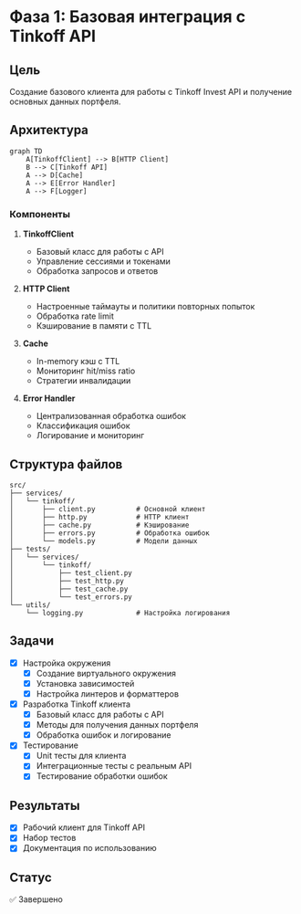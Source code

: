 # Фаза 1: Базовая интеграция с Tinkoff API

## Цель
Создание базового клиента для работы с Tinkoff Invest API и получение основных данных портфеля.

## Архитектура
```mermaid
graph TD
    A[TinkoffClient] --> B[HTTP Client]
    B --> C[Tinkoff API]
    A --> D[Cache]
    A --> E[Error Handler]
    A --> F[Logger]
```

### Компоненты
1. **TinkoffClient**
   - Базовый класс для работы с API
   - Управление сессиями и токенами
   - Обработка запросов и ответов

2. **HTTP Client**
   - Настроенные таймауты и политики повторных попыток
   - Обработка rate limit
   - Кэширование в памяти с TTL

3. **Cache**
   - In-memory кэш с TTL
   - Мониторинг hit/miss ratio
   - Стратегии инвалидации

4. **Error Handler**
   - Централизованная обработка ошибок
   - Классификация ошибок
   - Логирование и мониторинг

## Структура файлов
```
src/
├── services/
│   └── tinkoff/
│       ├── client.py          # Основной клиент
│       ├── http.py            # HTTP клиент
│       ├── cache.py           # Кэширование
│       ├── errors.py          # Обработка ошибок
│       └── models.py          # Модели данных
├── tests/
│   └── services/
│       └── tinkoff/
│           ├── test_client.py
│           ├── test_http.py
│           ├── test_cache.py
│           └── test_errors.py
└── utils/
    └── logging.py             # Настройка логирования
```

## Задачи
- [x] Настройка окружения
  - [x] Создание виртуального окружения
  - [x] Установка зависимостей
  - [x] Настройка линтеров и форматтеров

- [x] Разработка Tinkoff клиента
  - [x] Базовый класс для работы с API
  - [x] Методы для получения данных портфеля
  - [x] Обработка ошибок и логирование

- [x] Тестирование
  - [x] Unit тесты для клиента
  - [x] Интеграционные тесты с реальным API
  - [x] Тестирование обработки ошибок

## Результаты
- [x] Рабочий клиент для Tinkoff API
- [x] Набор тестов
- [x] Документация по использованию

## Статус
✅ Завершено 